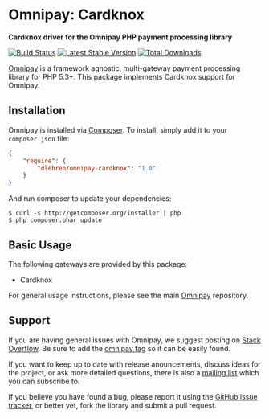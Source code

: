 # Omnipay: Cardknox

**Cardknox driver for the Omnipay PHP payment processing library**

[![Build Status](https://travis-ci.org/thephpleague/omnipay-authorizenet.png?branch=master)](https://travis-ci.org/dlehren/omnipay-cardknox)
[![Latest Stable Version](https://poser.pugx.org/dlehren/omnipay-cardknox/version.png)](https://packagist.org/packages/dlehren/omnipay-cardknox)
[![Total Downloads](https://poser.pugx.org/dlehren/omnipay-cardknox/d/total.png)](https://packagist.org/packages/dlehren/omnipay-cardknox)

[Omnipay](https://github.com/thephpleague/omnipay) is a framework agnostic, multi-gateway payment
processing library for PHP 5.3+. This package implements Cardknox support for Omnipay.

## Installation

Omnipay is installed via [Composer](http://getcomposer.org/). To install, simply add it
to your `composer.json` file:

```json
{
    "require": {
        "dlehren/omnipay-cardknox": "1.0"
    }
}
```

And run composer to update your dependencies:

    $ curl -s http://getcomposer.org/installer | php
    $ php composer.phar update

## Basic Usage

The following gateways are provided by this package:

* Cardknox


For general usage instructions, please see the main [Omnipay](https://github.com/thephpleague/omnipay)
repository.

## Support

If you are having general issues with Omnipay, we suggest posting on
[Stack Overflow](http://stackoverflow.com/). Be sure to add the
[omnipay tag](http://stackoverflow.com/questions/tagged/omnipay) so it can be easily found.

If you want to keep up to date with release anouncements, discuss ideas for the project,
or ask more detailed questions, there is also a [mailing list](https://groups.google.com/forum/#!forum/omnipay) which
you can subscribe to.

If you believe you have found a bug, please report it using the [GitHub issue tracker](https://github.com/thephpleague/omnipay-authorizenet/issues),
or better yet, fork the library and submit a pull request.
